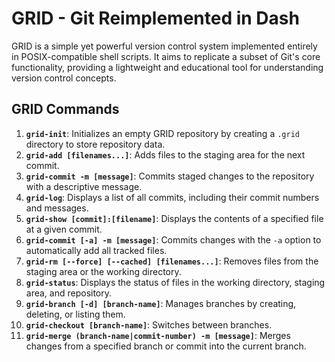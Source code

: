 # GRID - Git Reimplemented in Dash

GRID is a simple yet powerful version control system implemented entirely in POSIX-compatible shell scripts. It aims to replicate a subset of Git's core functionality, providing a lightweight and educational tool for understanding version control concepts.

## GRID Commands

1. **`grid-init`**: Initializes an empty GRID repository by creating a `.grid` directory to store repository data.
2. **`grid-add [filenames...]`**: Adds files to the staging area for the next commit.
3. **`grid-commit -m [message]`**: Commits staged changes to the repository with a descriptive message.
4. **`grid-log`**: Displays a list of all commits, including their commit numbers and messages.
5. **`grid-show [commit]:[filename]`**: Displays the contents of a specified file at a given commit.
6. **`grid-commit [-a] -m [message]`**: Commits changes with the `-a` option to automatically add all tracked files.
7. **`grid-rm [--force] [--cached] [filenames...]`**: Removes files from the staging area or the working directory.
8. **`grid-status`**: Displays the status of files in the working directory, staging area, and repository.
9. **`grid-branch [-d] [branch-name]`**: Manages branches by creating, deleting, or listing them.
10. **`grid-checkout [branch-name]`**: Switches between branches.
11. **`grid-merge (branch-name|commit-number) -m [message]`**: Merges changes from a specified branch or commit into the current branch.
